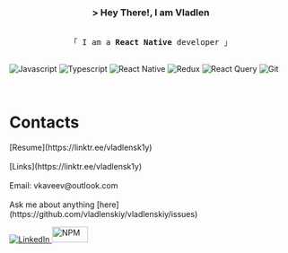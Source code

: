 <!-- Intro  -->
<h3 align="center">
        &gt; Hey There!, I am
                <b>Vladlen</b>
        
</h3>


<p align="center"> 
  <samp>
    <br>
    「 I am a <b>React Native</b> developer 」
    <br>
    <br>
  </samp>
</p>

<p align="center">

![Javascript](https://img.shields.io/badge/Javascript-F0DB4F?style=for-the-badge&labelColor=black&logo=javascript&logoColor=F0DB4F)
![Typescript](https://img.shields.io/badge/Typescript-007acc?style=for-the-badge&labelColor=black&logo=typescript&logoColor=007acc)
![React Native](https://img.shields.io/badge/React_Native-20232A?style=for-the-badge&logo=react&logoColor=61DAFB)
![Redux](https://img.shields.io/badge/Redux-593D88?style=for-the-badge&logo=redux&logoColor=white)
![React Query](https://img.shields.io/badge/-React_Query-FF4154?style=for-the-badge&logo=react%20query&logoColor=white)
![Git](https://img.shields.io/badge/Git-F05032?style=for-the-badge&logo=git&logoColor=white)

</p>
<br />

<!-- About Section -->
 # Contacts
<p>
 [Resume](https://linktr.ee/vladlensk1y)<br/><br/>
 [Links](https://linktr.ee/vladlensk1y)<br/><br/>
 Email: vkaveev@outlook.com<br/><br/>
 Ask me about anything [here](https://github.com/vladlenskiy/vladlenskiy/issues)
</p>
<a href="https://www.linkedin.com/in/vkaveev/" target="_blank">
  <img src="https://img.shields.io/badge/LinkedIn-0077B5?style=for-the-badge&logo=linkedin&logoColor=white" alt="LinkedIn"/>
 </a>
<a href="https://www.npmjs.com/~vladlen.kaveev" target="_blank">
  <img src="https://github.com/npm/logos/blob/master/npm%20logo/classic/npm-2009.png" alt="NPM" width="64" height="28"/>
 </a>




<!-- About Section -->
